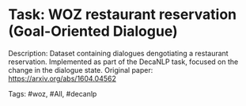 Task: WOZ restaurant reservation (Goal-Oriented Dialogue)
==========================================================
Description: Dataset containing dialogues dengotiating a restaurant reservation. Implemented as part of the DecaNLP task, focused on the change in the dialogue state. Original paper: https://arxiv.org/abs/1604.04562

Tags: #woz, #All, #decanlp
